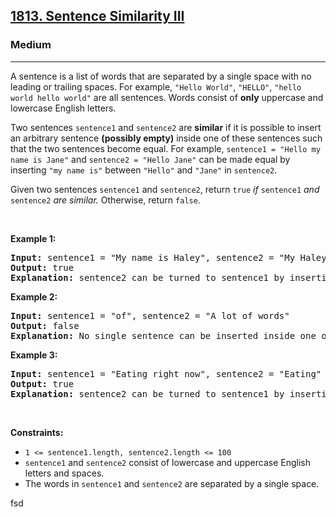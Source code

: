 <h2><a href="https://leetcode.com/problems/sentence-similarity-iii/">1813. Sentence Similarity III</a></h2><h3>Medium</h3><hr><div><p>A sentence is a list of words that are separated by a single space with no leading or trailing spaces. For example, <code>"Hello World"</code>, <code>"HELLO"</code>, <code>"hello world hello world"</code> are all sentences. Words consist of <strong>only</strong> uppercase and lowercase English letters.</p>

<p>Two sentences <code>sentence1</code> and <code>sentence2</code> are <strong>similar</strong> if it is possible to insert an arbitrary sentence <strong>(possibly empty)</strong> inside one of these sentences such that the two sentences become equal. For example, <code>sentence1 = "Hello my name is Jane"</code> and <code>sentence2 = "Hello Jane"</code> can be made equal by inserting <code>"my name is"</code> between <code>"Hello"</code> and <code>"Jane"</code> in <code>sentence2</code>.</p>

<p>Given two sentences <code>sentence1</code> and <code>sentence2</code>, return <code>true</code> <em>if </em><code>sentence1</code> <em>and </em><code>sentence2</code> <em>are similar.</em> Otherwise, return <code>false</code>.</p>

<p>&nbsp;</p>
<p><strong>Example 1:</strong></p>

<pre><strong>Input:</strong> sentence1 = "My name is Haley", sentence2 = "My Haley"
<strong>Output:</strong> true
<strong>Explanation:</strong> sentence2 can be turned to sentence1 by inserting "name is" between "My" and "Haley".
</pre>

<p><strong>Example 2:</strong></p>

<pre><strong>Input:</strong> sentence1 = "of", sentence2 = "A lot of words"
<strong>Output:</strong> false
<strong>Explanation: </strong>No single sentence can be inserted inside one of the sentences to make it equal to the other.
</pre>

<p><strong>Example 3:</strong></p>

<pre><strong>Input:</strong> sentence1 = "Eating right now", sentence2 = "Eating"
<strong>Output:</strong> true
<strong>Explanation:</strong> sentence2 can be turned to sentence1 by inserting "right now" at the end of the sentence.
</pre>

<p>&nbsp;</p>
<p><strong>Constraints:</strong></p>

<ul>
	<li><code>1 &lt;= sentence1.length, sentence2.length &lt;= 100</code></li>
	<li><code>sentence1</code> and <code>sentence2</code> consist of lowercase and uppercase English letters and spaces.</li>
	<li>The words in <code>sentence1</code> and <code>sentence2</code> are separated by a single space.</li>
</ul>
</div>


fsd
